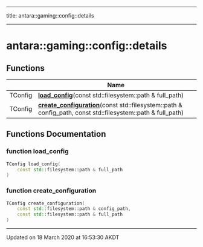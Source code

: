 <!--
  New File: ../../outputDir/Namespaces/namespaceantara_1_1gaming_1_1config_1_1details.md
  Topic name: antara::gaming::config::details
  Hash count: 0
-->
---
title: antara::gaming::config::details


---

# antara::gaming::config::details












## Functions

|                | Name           |
| -------------- | -------------- |
| TConfig | **[load_config](Namespaces/namespaceantara_1_1gaming_1_1config_1_1details.md#function-load_config)**(const std::filesystem::path & full_path)  |
| TConfig | **[create_configuration](Namespaces/namespaceantara_1_1gaming_1_1config_1_1details.md#function-create_configuration)**(const std::filesystem::path & config_path, const std::filesystem::path & full_path)  |







## Functions Documentation

### function load_config

```cpp
TConfig load_config(
    const std::filesystem::path & full_path
)
```




























### function create_configuration

```cpp
TConfig create_configuration(
    const std::filesystem::path & config_path,
    const std::filesystem::path & full_path
)
```
































-------------------------------

Updated on 18 March 2020 at 16:53:30 AKDT


